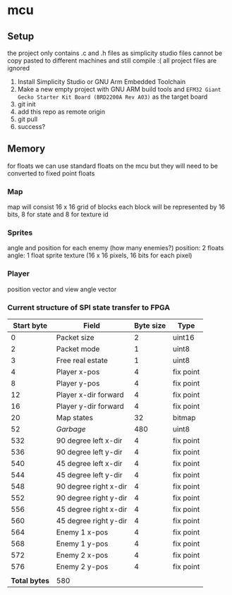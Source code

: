 # mcu

## Setup

the project only contains .c and .h files as simplicity studio files cannot be copy pasted to different machines and still compile :( all project files are ignored

1. Install Simplicity Studio or GNU Arm Embedded Toolchain
2. Make a new empty project with GNU ARM build tools and `EFM32 Giant Gecko Starter Kit Board (BRD2200A Rev A03)` as the target board
3. git init
4. add this repo as remote origin
5. git pull
6. success?

## Memory

for floats we can use standard floats on the mcu but they will need to be converted to fixed point floats

### Map

map will consist 16 x 16 grid of blocks
each block will be represented by 16 bits, 8 for state and 8 for texture id

### Sprites

angle and position for each enemy (how many enemies?)
position: 2 floats
angle: 1 float
sprite texture (16 x 16 pixels, 16 bits for each pixel)

### Player

position vector and view angle vector

### Current structure of SPI state transfer to FPGA
| Start byte      | Field                 | Byte size | Type      |
|-----------------|-----------------------|-----------|-----------|
| 0               | Packet size           | 2         | uint16    |
| 2               | Packet mode           | 1         | uint8     |
| 3               | Free real estate      | 1         | uint8     |
| 4               | Player x-pos          | 4         | fix point |
| 8               | Player y-pos          | 4         | fix point |
| 12              | Player x-dir forward  | 4         | fix point |
| 16              | Player y-dir forward  | 4         | fix point |
| 20              | Map states            | 32        | bitmap    |
| 52              | *Garbage*             | 480       | uint8     |
| 532             | 90 degree left x-dir  | 4         | fix point |
| 536             | 90 degree left y-dir  | 4         | fix point |
| 540             | 45 degree left x-dir  | 4         | fix point |
| 544             | 45 degree left y-dir  | 4         | fix point |
| 548             | 90 degree right x-dir | 4         | fix point |
| 552             | 90 degree right y-dir | 4         | fix point |
| 556             | 45 degree right x-dir | 4         | fix point |
| 560             | 45 degree right y-dir | 4         | fix point |
| 564             | Enemy 1 x-pos         | 4         | fix point |
| 568             | Enemy 1 y-pos         | 4         | fix point |
| 572             | Enemy 2 x-pos         | 4         | fix point |
| 576             | Enemy 2 y-pos         | 4         | fix point |
|                 |                       |           |           |
| **Total bytes** | 580                   |           |           |

